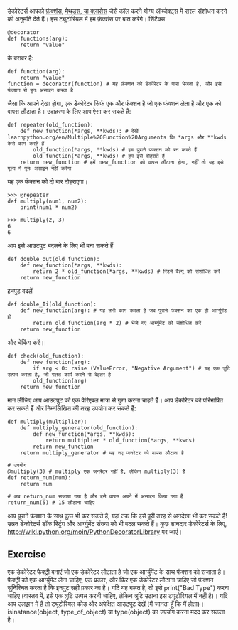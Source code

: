 डेकोरेटर्स आपको [फ़ंक्शंस](http://www.learnpython.org/en/Functions ""), [मेथड्स, या क्लासेस](http://www.learnpython.org/en/Classes%20and%20Objects "") जैसे कॉल करने योग्य ऑब्जेक्ट्स में सरल संशोधन करने की अनुमति देते हैं। इस ट्यूटोरियल में हम फ़ंक्शंस पर बात करेंगे। सिंटैक्स

    @decorator
    def functions(arg):
        return "value"

के बराबर है:

    def function(arg):
        return "value"
    function = decorator(function) # यह फ़ंक्शन को डेकोरेटर के पास भेजता है, और इसे फंक्शन से पुनः असाइन करता है

जैसा कि आपने देखा होगा, एक डेकोरेटर सिर्फ एक और फंक्शन है जो एक फंक्शन लेता है और एक को वापस लौटाता है। उदाहरण के लिए आप ऐसा कर सकते हैं:

    def repeater(old_function):
        def new_function(*args, **kwds): # देखें learnpython.org/en/Multiple%20Function%20Arguments कि *args और **kwds कैसे काम करते हैं
            old_function(*args, **kwds) # हम पुराने फंक्शन को रन करते हैं
            old_function(*args, **kwds) # हम इसे दोहराते हैं
        return new_function # हमें new_function को वापस लौटाना होगा, नहीं तो यह इसे मूल्य में पुनः असाइन नहीं करेगा

यह एक फंक्शन को दो बार दोहराएगा।

    >>> @repeater
    def multiply(num1, num2):
        print(num1 * num2)

    >>> multiply(2, 3)
    6
    6

आप इसे आउटपुट बदलने के लिए भी बना सकते हैं

    def double_out(old_function):
        def new_function(*args, **kwds):
            return 2 * old_function(*args, **kwds) # रिटर्न वैल्यू को संशोधित करें
        return new_function

इनपुट बदलें

    def double_Ii(old_function):
        def new_function(arg): # यह तभी काम करता है जब पुराने फंक्शन का एक ही आर्ग्युमेंट हो
            return old_function(arg * 2) # भेजे गए आर्ग्युमेंट को संशोधित करें
        return new_function

और चेकिंग करें।

    def check(old_function):
        def new_function(arg):
            if arg < 0: raise (ValueError, "Negative Argument") # यह एक त्रुटि उत्पन्न करता है, जो गलत कार्य करने से बेहतर है
            old_function(arg)
        return new_function

मान लीजिए आप आउटपुट को एक वेरिएबल मात्रा से गुणा करना चाहते हैं। आप डेकोरेटर को परिभाषित कर सकते हैं और निम्नलिखित की तरह उपयोग कर सकते हैं:

    def multiply(multiplier):
        def multiply_generator(old_function):
            def new_function(*args, **kwds):
                return multiplier * old_function(*args, **kwds)
            return new_function
        return multiply_generator # यह नए जनरेटर को वापस लौटाता है
    
    # उपयोग
    @multiply(3) # multiply एक जनरेटर नहीं है, लेकिन multiply(3) है
    def return_num(num):
        return num
        
    # अब return_num सजाया गया है और इसे वापस अपने में असाइन किया गया है
    return_num(5) # 15 लौटाना चाहिए

आप पुराने फंक्शन के साथ कुछ भी कर सकते हैं, यहां तक कि इसे पूरी तरह से अनदेखा भी कर सकते हैं! उन्नत डेकोरेटर्स डॉक स्ट्रिंग और आर्ग्युमेंट संख्या को भी बदल सकते हैं। कुछ शानदार डेकोरेटर्स के लिए, <http://wiki.python.org/moin/PythonDecoratorLibrary> पर जाएं।

Exercise
--------
एक डेकोरेटर फैक्ट्री बनाएं जो एक डेकोरेटर लौटाता है जो एक आर्ग्युमेंट के साथ फंक्शन को सजाता है। फैक्ट्री को एक आर्ग्युमेंट लेना चाहिए, एक प्रकार, और फिर एक डेकोरेटर लौटाना चाहिए जो फंक्शन सुनिश्चित करता है कि इनपुट सही प्रकार का है। यदि यह गलत है, तो इसे print("Bad Type") करना चाहिए (वास्तव में, इसे एक त्रुटि उत्पन्न करनी चाहिए, लेकिन त्रुटि उठाना इस ट्यूटोरियल में नहीं है)। यदि आप उलझन में हैं तो ट्यूटोरियल कोड और अपेक्षित आउटपुट देखें (मैं जानता हूँ कि मैं होता)। isinstance(object, type_of_object) या type(object) का उपयोग करना मदद कर सकता है।